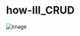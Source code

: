 # how-III_CRUD

![image](https://user-images.githubusercontent.com/84023956/135773472-f9f7a93e-faa8-409a-8920-dd131ea919b1.png)
